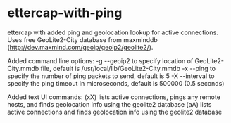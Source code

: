 ettercap-with-ping
==================

ettercap with added ping and geolocation lookup for active connections. Uses free GeoLite2-City database from maxminddb (http://dev.maxmind.com/geoip/geoip2/geolite2/).

Added command line options:
-g --geoip2 <file>   to specify location of GeoLite2-City.mmdb file, default is /usr/local/lib/GeoLite2-City.mmdb
-x --ping <count>    to specify the number of ping packets to send, default is 5
-X --interval <usec> to specify the ping timeout in microseconds, default is 500000 (0.5 seconds)

Added text UI commands:
(xX) lists active connections, pings any remote hosts, and finds geolocation info using the geolite2 database
(aA) lists active connections and finds geolocation info using the geolite2 database

